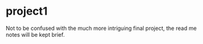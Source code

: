 # project1

Not to be confused with the much more intriguing final project, the read me notes will be kept brief.
